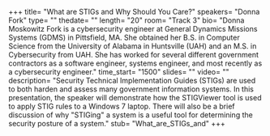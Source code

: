 +++
title= "What are STIGs and Why Should You Care?"
speakers= "Donna Fork"
type= ""
thedate= ""
length= "20"
room= "Track 3"
bio= "Donna Moskowitz Fork is a cybersecurity engineer at General Dynamics Missions Systems (GDMS) in Pittsfield, MA. She obtained her B.S. in Computer Science from the University of Alabama in Huntsville (UAH) and an M.S. in Cybersecurity from UAH. She has worked for several different government contractors as a software engineer, systems engineer, and most recently as a cybersecurity engineer."
time_start= "1500"
slides= ""
video= ""
description= "Security Technical Implementation Guides (STIGs) are used to both harden and assess many government information systems. In this presentation, the speaker will demonstrate how the STIGViewer tool is used to apply STIG rules to a Windows 7 laptop. There will also be a brief discussion of why &quot;STIGing&quot; a system is a useful tool for determining the security posture of a system."
stub= "What_are_STIGs_and"
+++
